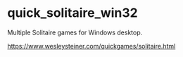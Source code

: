 # quick_solitaire_win32
Multiple Solitaire games for Windows desktop.

https://www.wesleysteiner.com/quickgames/solitaire.html
